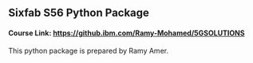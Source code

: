 

## Sixfab S56 Python Package

#### Course Link: https://github.ibm.com/Ramy-Mohamed/5GSOLUTIONS

This python package is prepared by Ramy Amer.
